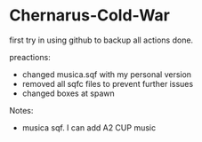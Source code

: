 # Chernarus-Cold-War

first try in using github to backup all actions done.

preactions: 
- changed musica.sqf with my personal version
- removed all sqfc files to prevent further issues
- changed boxes at spawn





Notes:
- musica sqf. I can add A2 CUP music

